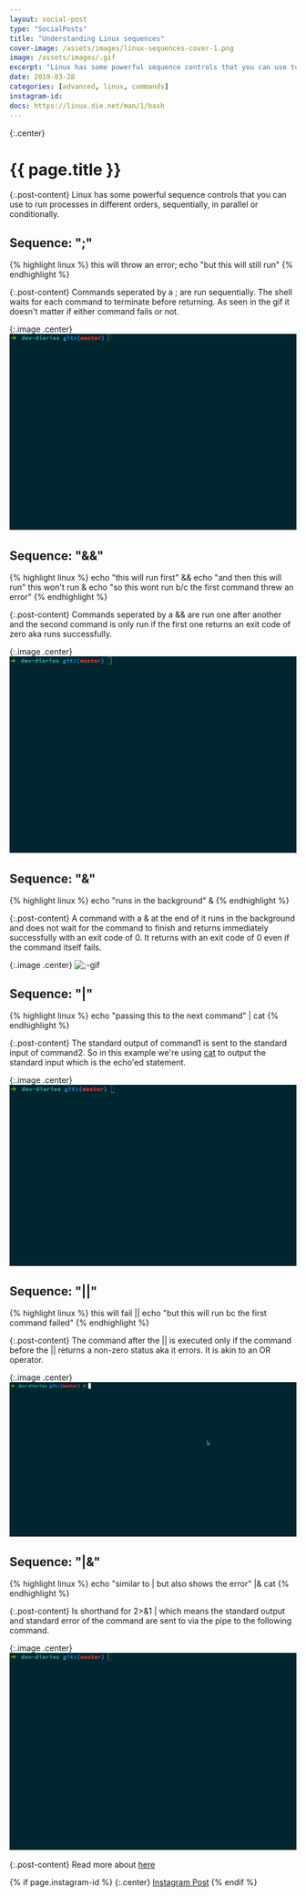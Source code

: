 ```yaml
---
layout: social-post
type: "SocialPosts"
title: "Understanding Linux sequences"
cover-image: /assets/images/linux-sequences-cover-1.png
image: /assets/images/.gif
excerpt: "Linux has some powerful sequence controls that you can use to run processes in different orders, sequentially, in parallel or conditionally."
date: 2019-03-28
categories: [advanced, linux, commands]
instagram-id: 
docs: https://linux.die.net/man/1/bash
---
```

{:.center}
# {{ page.title }}

{:.post-content}
Linux has some powerful sequence controls that you can use to run processes in 
different orders, sequentially, in parallel or conditionally. 

## Sequence: ";"
{% highlight linux %}
this will throw an error; echo "but this will still run"
{% endhighlight %}

{:.post-content}
Commands seperated by a ; are run sequentially. The shell waits for each command
to terminate before returning. As seen in the gif it doesn't matter if either
command fails or not.

{:.image .center}
![;-gif](/assets/images/;-example.gif)

## Sequence: "&&"
{% highlight linux %}
echo "this will run first" && echo "and then this will run"
this won't run & echo "so this wont run b/c the first command threw an error"
{% endhighlight %}

{:.post-content}
Commands seperated by a && are run one after another and the second command
is only run if the first one returns an exit code of zero aka runs successfully.

{:.image .center}
![&&-gif](/assets/images/&&-example.gif)

## Sequence: "&"
{% highlight linux %}
echo "runs in the background" &
{% endhighlight %}

{:.post-content}
A command with a & at the end of it runs in the background and does not wait
for the command to finish and returns immediately successfully with an exit code
of 0. It returns with an exit code of 0 even if the command itself fails.

{:.image .center}
![;-gif](/assets/images/&-example.gif)

## Sequence: "|"
{% highlight linux %}
echo "passing this to the next command" | cat
{% endhighlight %}

{:.post-content}
The standard output of command1 is sent to the standard input of command2. So in
this example we're using <a href="http://www.linfo.org/cat.html" target="_blank">cat</a>
to output the standard input which is the echo'ed statement.

{:.image .center}
![;-gif](/assets/images/pipe-example.gif)

## Sequence: "||"
{% highlight linux %}
this will fail || echo "but this will run bc the first command failed"
{% endhighlight %}

{:.post-content}
The command after the || is executed only if the command before the || returns 
a non-zero status aka it errors. It is akin to an OR operator.

{:.image .center}
![;-gif](/assets/images/double-pipe.gif)

## Sequence: "|&"
{% highlight linux %}
echo "similar to | but also shows the error" |& cat
{% endhighlight %}

{:.post-content}
Is shorthand for 2>&1 | which means the standard output and standard error of 
the command are sent to via the pipe to the following command.

{:.image .center}
![amp-gif](/assets/images/amp-example.gif)


{:.post-content}
Read more about <a href="{{page.docs}}" target="_blank">here</a>

{% if page.instagram-id %}
{:.center}
<a class="insta-link" href="https://www.instagram.com/p/{{page.instagram-id}}" target="_blank">Instagram Post</a>
{% endif %}
